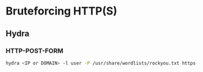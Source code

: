 # Bruteforcing HTTP(S) 

## Hydra
### HTTP-POST-FORM
```bash
hydra <IP or DOMAIN> -l user -P /usr/share/wordlists/rockyou.txt https-post-form "/path/for/login:Parameters=^USER^&Parameter=^PASS^:Error Text"
```
